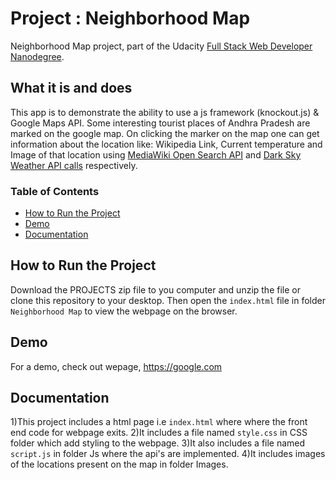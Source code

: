 # Project : Neighborhood Map

Neighborhood Map project, part of the Udacity [Full Stack Web Developer
Nanodegree](https://www.udacity.com/course/full-stack-web-developer-nanodegree--nd004).

## What it is and does

This app is to demonstrate the ability to use a js framework (knockout.js) & Google Maps API. Some interesting tourist places of Andhra Pradesh are marked on the google map.
On clicking the marker on the map one can get information about the location like:  Wikipedia Link, Current temperature and Image of that location using  [MediaWiki Open Search API](https://www.mediawiki.org/wiki/User:SSethi_(WMF)/Sandbox/API:Opensearch) and [Dark Sky Weather API calls](https://darksky.net/dev/docs) respectively.

### Table of Contents
* [How to Run the Project](#how-to-run-the-project)
* [Demo](#demo)
* [Documentation](#documentation)
## How to Run the Project
Download the PROJECTS zip file to you computer and unzip the file  or clone this
repository to your desktop. Then open the `index.html` file in folder `Neighborhood Map` to view the webpage on the browser.

## Demo
For a demo, check out wepage, https://google.com

## Documentation
1)This project includes a html page i.e `index.html` where where the front end code for webpage exits.
2)It includes a file named `style.css` in CSS folder which add styling to the webpage.
3)It also includes a file named `script.js` in folder Js where the api's are implemented.
4)It includes images of the locations present on the map in folder Images.



